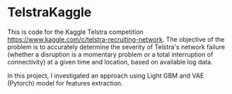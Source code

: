 # TelstraKaggle

This is code for the Kaggle Telstra competition https://www.kaggle.com/c/telstra-recruiting-network.
The objective of the problem is to accurately determine the severity of Telstra's network failure (whether a disruption is a momentary problem or a total interruption of connectivity) at a given time and location, based on available log data.

In this project, I investigated an approach using Light GBM and VAE (Pytorch) model for features extraction.
